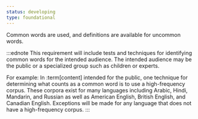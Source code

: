 ```yaml
---
status: developing
type: foundational
---
```


Common words are used, and definitions are available for uncommon words.

:::ednote
This requirement will include tests and techniques for identifying common words for the intended audience. The intended audience may be the public or a specialized group such as children or experts.

For example: In :term[content] intended for the public, one technique for determining what counts as a common word is to use a high-frequency corpus. These corpora exist for many languages including Arabic, Hindi, Mandarin, and Russian as well as American English, British English, and Canadian English. Exceptions will be made for any language that does not have a high-frequency corpus.
:::
